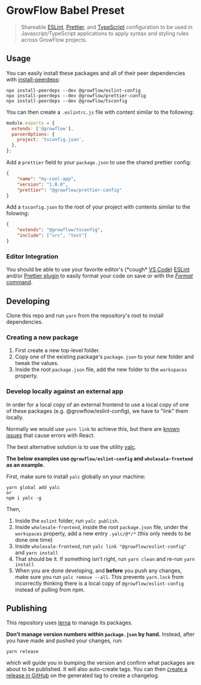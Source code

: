 # GrowFlow Babel Preset

> Shareable [ESLint](https://eslint.org/), [Prettier](https://prettier.io/), and [TypeScript](https://www.typescriptlang.org/) configuration to be used in Javascript/TypeScript applications to apply syntax and styling rules across GrowFlow projects.

## Usage

You can easily install these packages and all of their peer dependencies with [install-peerdeps](https://www.npmjs.com/package/install-peerdeps):

```
npx install-peerdeps --dev @growflow/eslint-config
npx install-peerdeps --dev @growflow/prettier-config
npx install-peerdeps --dev @growflow/tsconfig
```

You can then create a `.eslintrc.js` file with content similar to the following:

```js
module.exports = {
  extends: ['@growflow'],
  parserOptions: {
    project: 'tsconfig.json',
  },
};
```

Add a `prettier` field to your `package.json` to use the shared prettier config:

```json
{
	"name": "my-cool-app",
	"version": "1.0.0",
	"prettier": "@growflow/prettier-config"
}
```

Add a `tsconfig.json` to the root of your project with contents similar to the folowing:

```json
{
	"extends": "@growflow/tsconfig",
	"include": ["src", "test"]
}
```

### Editor Integration

You should be able to use your favorite editor's (\*cough\* [VS Code](https://code.visualstudio.com/)) [ESLint](https://marketplace.visualstudio.com/items?itemName=dbaeumer.vscode-eslint) and/or [Prettier plugin](https://marketplace.visualstudio.com/items?itemName=esbenp.prettier-vscode) to easily format your code on save or with the [_Format_ command](https://code.visualstudio.com/docs/editor/codebasics#_formatting).

## Developing

Clone this repo and run `yarn` from the repository's root to install dependencies.

### Creating a new package

1. First create a new top-level folder.
2. Copy one of the existing package's `package.json` to your new folder and tweak the values.
3. Inside the root `package.json` file, add the new folder to the `workspaces` property.


### Develop locally against an external app

In order for a local copy of an external frontend to use a local copy of one of these packages (e.g. @growflow/eslint-config), we have to "link" them locally.

Normally we would use `yarn link` to achieve this, but there are [known issues](https://github.com/facebook/react/issues/14257) that cause errors with React.

The best alternative solution is to use the utility [yalc](https://github.com/whitecolor/yalc).

**The below examples use `@growflow/eslint-config` and `wholesale-frontend` as an example.**

First, make sure to install `yalc` globally on your machine:

```
yarn global add yalc
or
npm i yalc -g
```

Then,

1. Inside the `eslint` folder, run `yalc publish`.
1. Inside `wholesale-frontend`, inside the root `package.json` file, under the `workspaces` property, add a new entry `.yalc/@*/*` (this only needs to be done one time)
1. Inside `wholesale-frontend`, run `yalc link "@growflow/eslint-config"` and `yarn install`
1. That should be it. If something isn't right, run `yarn clean` and re-run `yarn install`
1. When you are done developing, and **before** you push any changes, make sure you run `yalc remove --all`. This prevents `yarn.lock` from incorrectly thinking there is a local copy of `@growflow/eslint-config` instead of pulling from npm.

## Publishing

This repository uses [lerna](https://github.com/lerna/lerna) to manage its packages.

**Don't manage version numbers within `package.json` by hand.** Instead, after you have made and pushed your changes, run:

```
yarn release
```

which will guide you in bumping the version and confirm what packages are about to be published. It will also auto-create tags. You can then [create a release in GitHub](https://docs.github.com/en/free-pro-team@latest/github/administering-a-repository/managing-releases-in-a-repository#creating-a-release) on the generated tag to create a changelog.
